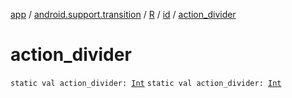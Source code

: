 [app](../../../index.md) / [android.support.transition](../../index.md) / [R](../index.md) / [id](index.md) / [action_divider](.)

# action_divider

`static val action_divider: `[`Int`](https://kotlinlang.org/api/latest/jvm/stdlib/kotlin/-int/index.html)
`static val action_divider: `[`Int`](https://kotlinlang.org/api/latest/jvm/stdlib/kotlin/-int/index.html)